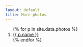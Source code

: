 ```yaml
---
layout: default
title: More photos
---
```


<ol>
{% for p in site.data.photos %}
  <li>
    <strong></strong>
    <a href="more/{{ p.name }}">{{ p.name }}</a>
  </li>
{% endfor %}
</ol>
